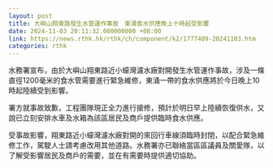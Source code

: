 ```yaml
---
layout: post
title: 大嶼山翔東路發生水管運作事故　東涌食水供應晚上十時起受影響
date: 2024-11-03 20:11:32.000000000 +08:00
link: https://news.rthk.hk/rthk/ch/component/k2/1777409-20241103.htm
categories: rthk
---
```


​水務署宣布，由於大嶼山翔東路近小蠔灣濾水廠對開發生水管運作事故，涉及一條直徑1200毫米的食水管需要進行緊急維修，東涌一帶的食水供應將於今日晚上10時起陸續受到影響。

署方就事故致歉，工程團隊現正全力進行搶修，預計於明日早上陸續恢復供水，又說已立刻安排水車及水箱為該區居民及商戶提供臨時食水供應。

受事故影響，翔東路近小蠔灣濾水廠對開的來回行車線須臨時封閉，以配合緊急維修工作，駕駛人士請考慮改用其他道路。水務署亦已聯絡當區區議員及關愛隊，以了解受影響居民及商戶的需要，並在有需要時提供適切協助。
